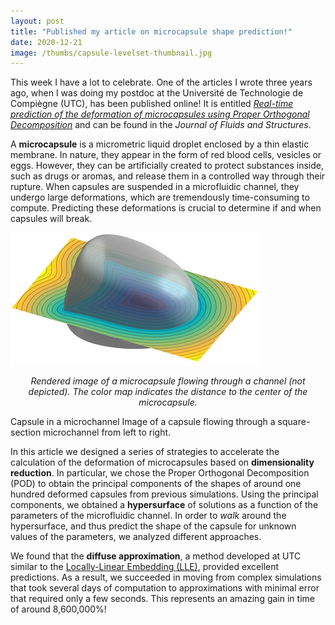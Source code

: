 ```yaml
---
layout: post
title: "Published my article on microcapsule shape prediction!"
date: 2020-12-21
image: /thumbs/capsule-levelset-thumbnail.jpg
---             
```

This week I have a lot to celebrate. One of the articles I wrote three years ago, when I was doing my postdoc at the Université de Technologie de Compiègne (UTC), has been published online! It is entitled [*Real-time prediction of the deformation of microcapsules using Proper Orthogonal Decomposition*](https://www.sciencedirect.com/science/article/pii/S0889974620306629) and can be found in the *Journal of Fluids and Structures*.

A **microcapsule** is a micrometric liquid droplet enclosed by a thin elastic membrane. In nature, they appear in the form of red blood cells, vesicles or eggs. However, they can be artificially created to protect substances inside, such as drugs or aromas, and release them in a controlled way through their rupture. When capsules are suspended in a microfluidic channel, they undergo large deformations, which are tremendously time-consuming to compute. Predicting these deformations is crucial to determine if and when capsules will break.

![](/img/capsule-levelset-400px.png)
*<center>Rendered image of a microcapsule flowing through a channel (not depicted). The color map indicates the distance to the center of the microcapsule.</center>*

Capsule in a microchannel
Image of a capsule flowing through a square-section microchannel from left to right.

In this article we designed a series of strategies to accelerate the calculation of the deformation of microcapsules based on **dimensionality reduction**. In particular, we chose the Proper Orthogonal Decomposition (POD) to obtain the principal components of the shapes of around one hundred deformed capsules from previous simulations. Using the principal components, we obtained a **hypersurface** of solutions as a function of the parameters of the microfluidic channel. In order to *walk* around the hypersurface, and thus predict the shape of the capsule for unknown values of the parameters, we analyzed different approaches.

We found that the **diffuse approximation**, a method developed at UTC similar to the [Locally-Linear Embedding (LLE)](https://en.wikipedia.org/wiki/Nonlinear_dimensionality_reduction#Locally-linear_embedding), provided excellent predictions. As a result, we succeeded in moving from complex simulations that took several days of computation to approximations with minimal error that required only a few seconds. This represents an amazing gain in time of around 8,600,000%!